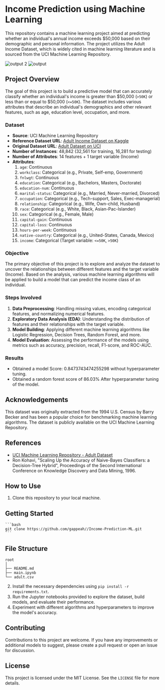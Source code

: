 # Income Prediction using Machine Learning

This repository contains a machine learning project aimed at predicting whether an individual's annual income exceeds $50,000 based on their demographic and personal information. The project utilizes the Adult Income Dataset, which is widely cited in machine learning literature and is sourced from the UCI Machine Learning Repository.

![output 2](https://github.com/user-attachments/assets/d2961da3-49e4-4e3a-935b-0f765662300a)
![output](https://github.com/user-attachments/assets/2b7b29b7-d800-48dc-8dd2-54cf573e9ca6)

## Project Overview

The goal of this project is to build a predictive model that can accurately classify whether an individual's income is greater than $50,000 (`>50K`) or less than or equal to $50,000 (`<=50K`). The dataset includes various attributes that describe an individual's demographics and other relevant features, such as age, education level, occupation, and more.

### Dataset

- **Source**: UCI Machine Learning Repository
- **Reference Dataset URL**: [Adult Income Dataset on Kaggle](https://www.kaggle.com/datasets/wenruliu/adult-income-dataset)
- **Original Dataset URL**: [Adult Dataset on UCI](https://www.cs.toronto.edu/~delve/data/adult/adultDetail.html)
- **Number of Instances**: 48,842 (32,561 for training, 16,281 for testing)
- **Number of Attributes**: 14 features + 1 target variable (Income)
- **Attributes**:
  1. `age`: Continuous
  2. `workclass`: Categorical (e.g., Private, Self-emp, Government)
  3. `fnlwgt`: Continuous
  4. `education`: Categorical (e.g., Bachelors, Masters, Doctorate)
  5. `education-num`: Continuous
  6. `marital-status`: Categorical (e.g., Married, Never-married, Divorced)
  7. `occupation`: Categorical (e.g., Tech-support, Sales, Exec-managerial)
  8. `relationship`: Categorical (e.g., Wife, Own-child, Husband)
  9. `race`: Categorical (e.g., White, Black, Asian-Pac-Islander)
  10. `sex`: Categorical (e.g., Female, Male)
  11. `capital-gain`: Continuous
  12. `capital-loss`: Continuous
  13. `hours-per-week`: Continuous
  14. `native-country`: Categorical (e.g., United-States, Canada, Mexico)
  15. `income`: Categorical (Target variable: `<=50K`, `>50K`)

### Objective

The primary objective of this project is to explore and analyze the dataset to uncover the relationships between different features and the target variable (Income). Based on the analysis, various machine learning algorithms will be applied to build a model that can predict the income class of an individual.

### Steps Involved

1. **Data Preprocessing**: Handling missing values, encoding categorical features, and normalizing numerical features.
2. **Exploratory Data Analysis (EDA)**: Understanding the distribution of features and their relationships with the target variable.
3. **Model Building**: Applying different machine learning algorithms like Logistic Regression, Decision Trees, Random Forest, and more.
4. **Model Evaluation**: Assessing the performance of the models using metrics such as accuracy, precision, recall, F1-score, and ROC-AUC.

### Results
- Obtained a model Score: 0.8473743474255298 without hyperparameter tuning.
- Obtained a random forest score of 86.03% After hyperparameter tuning of the model.

## Acknowledgements

This dataset was originally extracted from the 1994 U.S. Census by Barry Becker and has been a popular choice for benchmarking machine learning algorithms. The dataset is publicly available on the UCI Machine Learning Repository.

## References

- [UCI Machine Learning Repository - Adult Dataset](https://www.cs.toronto.edu/~delve/data/adult/adultDetail.html)
- Ron Kohavi, "Scaling Up the Accuracy of Naive-Bayes Classifiers: a Decision-Tree Hybrid", Proceedings of the Second International Conference on Knowledge Discovery and Data Mining, 1996.

## How to Use

1. Clone this repository to your local machine.
## Getting Started


    ```bash
    git clone https://github.com/gappeah//Income-Prediction-ML.git
    ```
## File Structure

```
root
│
├── README.md
├── main.ipynb
└── adult.csv
```

2. Install the necessary dependencies using `pip install -r requirements.txt`.
3. Run the Jupyter notebooks provided to explore the dataset, build models, and evaluate their performance.
4. Experiment with different algorithms and hyperparameters to improve the model's accuracy.

## Contributing

Contributions to this project are welcome. If you have any improvements or additional models to suggest, please create a pull request or open an issue for discussion.

## License

This project is licensed under the MIT License. See the `LICENSE` file for more details.
